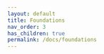 ```yaml
---
layout: default
title: Foundations
nav_order: 3
has_children: true
permalink: /docs/foundations
---
```

